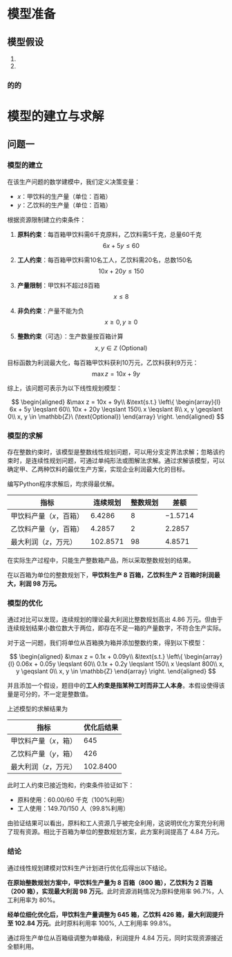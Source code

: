 # 模型准备

## 模型假设

1. 
2. 

### 的的

# 模型的建立与求解

## 问题一

### 模型的建立

在该生产问题的数学建模中，我们定义决策变量：

- $x$：甲饮料的生产量（单位：百箱）
- $y$：乙饮料的生产量（单位：百箱）

根据资源限制建立约束条件：

1. **原料约束**：每百箱甲饮料需6千克原料，乙饮料需5千克，总量60千克
   $$6x + 5y \leqslant 60$$

2. **工人约束**：每百箱甲饮料需10名工人，乙饮料需20名，总数150名
   $$10x + 20y \leqslant 150$$

3. **产量限制**：甲饮料不超过8百箱
   $$x \leqslant 8$$

4. **非负约束**：产量不能为负
   $$x \geqslant 0, y \geqslant 0$$

5. **整数约束**（可选）：生产数量按百箱计算
   $$x,y \in \mathbb{Z}\ (\text{Optional})$$

目标函数为利润最大化，每百箱甲饮料获利10万元，乙饮料获利9万元：
$$\max z = 10x + 9y$$

综上，该问题可表示为以下线性规划模型：

$$
\begin{aligned}
&\max z = 10x + 9y\\
&\text{s.t.}
\left\{
\begin{array}{l}
6x + 5y \leqslant 60\\
10x + 20y \leqslant 150\\
x \leqslant 8\\
x, y \geqslant 0\\
x, y \in \mathbb{Z}\ (\text{Optional})
\end{array}
\right.
\end{aligned}
$$

### 模型的求解

存在整数约束时，该模型是整数线性规划问题，可以用分支定界法求解；忽略该约束时，是连续性规划问题，可通过单纯形法或图解法求解。通过求解该模型，可以确定甲、乙两种饮料的最优生产方案，实现企业利润最大化的目标。

编写Python程序求解后，均求得最优解。

| 指标                    | 连续规划   | 整数规划 | 差额      |
| ----------------------- | ---------- | -------- | --------- |
| 甲饮料产量（$x$，百箱） | $6.4286$   | $8$      | $-1.5714$ |
| 乙饮料产量（$y$，百箱） | $4.2857$   | $2$      | $2.2857$  |
| 最大利润（$z$，万元）   | $102.8571$ | $98$     | $4.8571$  |

在实际生产过程中，只能生产整数箱产品，所以采取整数规划的结果。

在以百箱为单位的整数规划下，**甲饮料生产 $8$ 百箱，乙饮料生产 $2$ 百箱时利润最大，利润 $98$ 万元。**

### 模型的优化

通过对比可以发现，连续规划的理论最大利润比整数规划高出 $4.86$ 万元。但由于连续规划结果小数位数大于两位，即存在不足一箱的产量数字，不符合生产实际。

对于这一问题，我们将单位从百箱换为箱并添加整数约束，得到以下模型：

$$
\begin{aligned}
&\max z = 0.1x + 0.09y\\
&\text{s.t.}
\left\{
\begin{array}{l}
0.06x + 0.05y \leqslant 60\\
0.1x + 0.2y \leqslant 150\\
x \leqslant 800\\
x, y \geqslant 0\\
x, y \in \mathbb{Z}
\end{array}
\right.
\end{aligned}
$$

并且添加一个假设，题目中的**工人约束是指某种工时而非工人本身**。本假设使得该量是可分的，不一定是整数值。

上述模型的求解结果为

| 指标                  | 优化后结果 |
| --------------------- | ---------- |
| 甲饮料产量（$x$，箱） | $645$      |
| 乙饮料产量（$y$，箱） | $426$      |
| 最大利润（$z$，万元） | $102.8400$ |

此时工人约束已接近饱和，约束条件验证如下：

- 原料使用：60.00/60 千克（100%利用）
- 工人使用：149.70/150 人（99.8%利用）

由验证结果可以看出，原料和工人资源几乎被完全利用，这说明优化方案充分利用了现有资源。相比于百箱为单位的整数规划方案，此方案利润提高了 $4.84$ 万元。

### 结论

通过线性规划建模对饮料生产计划进行优化后得出以下结论。

**在原始整数规划方案中，甲饮料生产量为 $8$ 百箱（$800$ 箱），乙饮料为 $2$ 百箱（$200$ 箱），实现最大利润 $98$ 万元**。此时资源消耗情况为原料使用率 $96.7\%$，人工利用率为 $80\%$。

**经单位细化优化后，甲饮料生产量调整为 $645$ 箱，乙饮料 $426$ 箱，最大利润提升至 $102.84$ 万元**。此时原料利用率 $100\%$, 人工利用率 $99.8\%$。

通过将生产单位从百箱级调整为单箱级，利润提升 $4.84$ 万元，同时实现资源接近全额利用。
